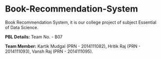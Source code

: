 # Book-Recommendation-System
Book Recommendation System, it is our college project of subject Essential of Data Science.

**PBL Details:**
Team No. -  B07

**Team Member:**
Kartik Mudgal (PRN - 2014111082), 
Hritik Raj (PRN - 2014111093), 
Vansh Raj (PRN - 2014111095).


